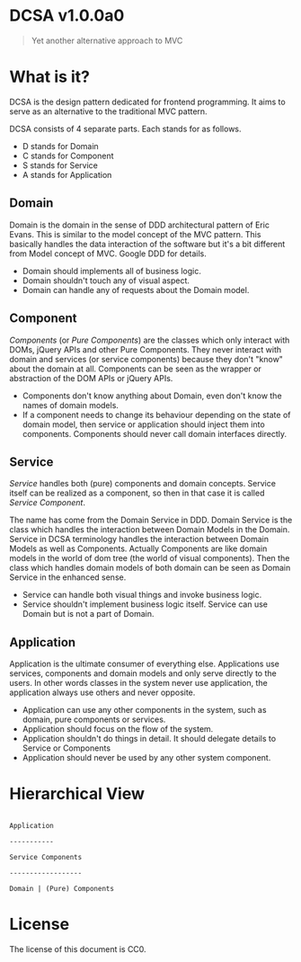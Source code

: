 # DCSA v1.0.0a0

> Yet another alternative approach to MVC

# What is it?

DCSA is the design pattern dedicated for frontend programming. It aims to serve as an alternative to the traditional MVC pattern.

DCSA consists of 4 separate parts. Each stands for as follows.

- D stands for Domain
- C stands for Component
- S stands for Service
- A stands for Application

## Domain

Domain is the domain in the sense of DDD architectural pattern of Eric Evans. This is similar to the model concept of the MVC pattern. This basically handles the data interaction of the software but it's a bit different from Model concept of MVC. Google DDD for details.

- Domain should implements all of business logic.
- Domain shouldn't touch any of visual aspect.
- Domain can handle any of requests about the Domain model.

## Component

*Components* (or *Pure Components*) are the classes which only interact with DOMs, jQuery APIs and other Pure Components. They never interact with domain and services (or service components) because they don't "know" about the domain at all. Components can be seen as the wrapper or abstraction of the DOM APIs or jQuery APIs.

- Components don't know anything about Domain, even don't know the names of domain models.
- If a component needs to change its behaviour depending on the state of domain model, then service or application should inject them into components. Components should never call domain interfaces directly.

## Service

*Service* handles both (pure) components and domain concepts. Service itself can be realized as a component, so then in that case it is called *Service Component*.

The name has come from the Domain Service in DDD. Domain Service is the class which handles the interaction between Domain Models in the Domain. Service in DCSA terminology handles the interaction between Domain Models as well as Components. Actually Components are like domain models in the world of dom tree (the world of visual components). Then the class which handles domain models of both domain can be seen as Domain Service in the enhanced sense.

- Service can handle both visual things and invoke business logic.
- Service shouldn't implement business logic itself. Service can use Domain but is not a part of Domain.

## Application

Application is the ultimate consumer of everything else. Applications use services, components and domain models and only serve directly to the users. In other words classes in the system never use application, the application always use others and never opposite.

- Application can use any other components in the system, such as domain, pure components or services.
- Application should focus on the flow of the system.
- Application shouldn't do things in detail. It should delegate details to Service or Components
- Application should never be used by any other system component.


# Hierarchical View

```text

Application

-----------

Service Components

------------------

Domain | (Pure) Components

```

# License

The license of this document is CC0.
